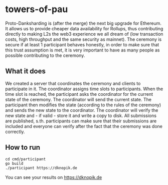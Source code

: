# towers-of-pau

Proto-Danksharding is (after the merge) the next big upgrade for Ethereum. 
It allows us to provide cheaper data availability for Rollups, thus contributing directly to making L2s the web3 experience we all dream of (low transaction costs, high throughput and the same security as mainnet). 
The ceremony is secure if at least 1 participant behaves honestly, in order to make sure that this trust assumption is met, it is very important to have as many people as possible contributing to the ceremony.

## What it does
We created a server that coordinates the ceremony and clients to participate in it.
The coordinator assigns time slots to participants. When the time slot is reached, the participant asks the coordinator for the current state of the ceremony. The coordinator will send the current state. The participant then modifies the state (according to the rules of the ceremony) and sends the new state to the coordinator. The coordinator will verify the new state and - if valid - store it and write a copy to disk.
All submissions are published, s.th. participants can make sure that their submissions are included and everyone can verify after the fact that the ceremony was done correctly.

## How to run
```
cd cmd/participant
go build
./participant https://dknopik.de
```
You can see your results on https://dknopik.de
